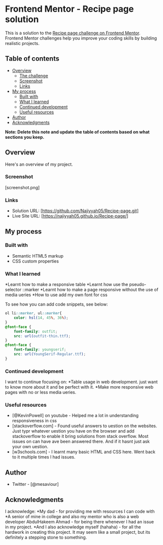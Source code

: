 # Frontend Mentor - Recipe page solution

This is a solution to the [Recipe page challenge on Frontend Mentor](https://www.frontendmentor.io/challenges/recipe-page-KiTsR8QQKm). Frontend Mentor challenges help you improve your coding skills by building realistic projects. 

## Table of contents

- [Overview](#overview)
  - [The challenge](#the-challenge)
  - [Screenshot](#screenshot)
  - [Links](#links)
- [My process](#my-process)
  - [Built with](#built-with)
  - [What I learned](#what-i-learned)
  - [Continued development](#continued-development)
  - [Useful resources](#useful-resources)
- [Author](#author)
- [Acknowledgments](#acknowledgments)

**Note: Delete this note and update the table of contents based on what sections you keep.**

## Overview
Here's an overview of my project.

### Screenshot
[screenshot.png]


### Links

- Solution URL: [https://github.com/Najiyyah05/Recipe-page.git]
- Live Site URL: [https://najiyyah05.github.io/Recipe-page/]

## My process

### Built with

- Semantic HTML5 markup
- CSS custom properties


### What I learned

*Learnt how to make a responsive table
*Learnt how use the pseudo-selector ::marker
*Learnt how to make a page responsive without the use of media ueries
*How to use add my own font for css

To see how you can add code snippets, see below:

```css
ol li::marker, ul::marker{
    color: hsl(14, 45%, 36%);
}
@font-face {
    font-family: outfit;
    src: url(outfit-thin.ttf);
}
@font-face {
    font-family: youngserif;
    src: url(YoungSerif-Regular.ttf);
}
```

### Continued development

I want to continue focusing on:
*Table usage in web development. just want to know more about it and be perfect with it.
*Make more responsive web pages with no or less media ueries.

### Useful resources

- [@KevinPowell] on youtube - Helped me a lot in understanding responsiveness in css
- [stackoverflow.com] - Found useful answers to uestion on the websites. Just typr whatever uestion you
have on the browser and add stackoverflow to enable it bring solutions from stack overflow. Most issues on can have ave been answered there. And if it hasnt just ask your own uestion.
- [w3schools.com] - I learnt many basic HTML and CSS here. Went back to it multiple times I had issues.

## Author


- Twitter - [@mesaviour]


## Acknowledgments
I acknowledge:
*My dad - for providing me with resources I can code with
*A senior of mine in college and also my mentor who is also a web developer AbdulHakeem Ahmad - for being there whenever I
had an issue in my project.
*And I also acknowledge myself (hahaha) - for all the hardwork in creating this project. It may seem like
a small project, but its definitely a stepping stone to something.
